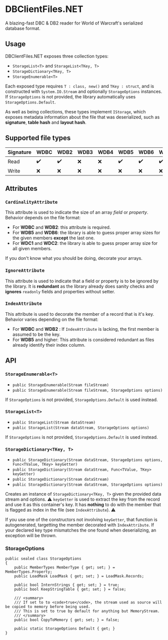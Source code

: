 
# DBClientFiles.NET

A blazing-fast DBC & DB2 reader for World of Warcraft's serialized database format.

## Usage

DBClientFiles.NET exposes three collection types:

 - `StorageList<T>` and `StorageList<TKey, T>`
 - `StorageDictionary<TKey, T>` 
 - `StorageEnumerable<T>`

Each exposed type requires `T : class, new()` and `TKey : struct`, and is constructed with `System.IO.Stream` and optionally `StorageOptions` instances. If `StorageOptions` is not provided, the library automatically uses `StorageOptions.Default`.

As well as being collections, these types implement `IStorage`, which exposes metadata information about the file that was deserialized, such as **signature**, **table hash** and **layout hash**. 

## Supported file types

|Signature|WDBC|WDB2|WDB3|WDB4|WDB5|WDB6|WDC1|WDC2|
|--|--|--|--|--|--|--|--|--|
|Read|:heavy_check_mark:|:heavy_check_mark:|:x:|:x:|:heavy_check_mark:|:heavy_check_mark:|:heavy_check_mark:|:heavy_check_mark:|
|Write|:x:|:x:|:x:|:x:|:x:|:x:|:x:|:x:|

## Attributes

### `CardinalityAttribute`

This attribute is used to indicate the size of an array *field* or *property*. Behavior depends on the file format:
- For **WDBC** and **WDB2**: this attribute is required.
- For **WDB5** and **WDB6**: the library is able to guess proper array sizes for the given members **except** the last one.
- For **WDC1** and **WDC2**: the library is able to guess proper array size for all given members.

If you don't know what you should be doing, decorate your arrays.

### `IgnoreAttribute`

This attribute is used to indicate that a field or property is to be ignored by the library. It is **redundant** as the library already does sanity checks and **ignores** `readonly` fields and properties without setter.

### `IndexAttribute`

This attribute is used to decorate the member of a record that is it's key. Behavior varies depending on the file format:
- For **WDBC** and **WDB2** : If `IndexAttribute` is lacking, the first member is assumed to be the key.
- For **WDB5** and higher: This attribute is considered redundant as files already identify their index column.

## API

### `StorageEnumerable<T>`

- `public StorageEnumerable(Stream fileStream)`
- `public StorageEnumerable(Stream fileStream, StorageOptions options)`

If `StorageOptions` is not provided, `StorageOptions.Default` is used instead.

### `StorageList<T>`

- `public StorageList(Stream dataStream)`
- `public StorageList(Stream dataStream, StorageOptions options)`

If `StorageOptions` is not provided, `StorageOptions.Default` is used instead.

### `StorageDictionary<TKey, T>`

- `public StorageDictionary(Stream dataStream, StorageOptions options, Func<TValue, TKey> keyGetter)`
- `public StorageDictionary(Stream dataStream, Func<TValue, TKey> keyGetter)`
- `public StorageDictionary(Stream dataStream)`
- `public StorageDictionary(Stream dataStream, StorageOptions options)`

Creates an instance of `StorageDictionary<TKey, T>` given the provided data stream and options.
:warning: `keyGetter` is used to extract the key from the record and use it as this container's key. It has **nothing** to do with the member that is flagged as index in the file (see `IndexAttribute`). :warning:

If you use one of the constructors not involving `keyGetter`, that function is autogenerated, targetting the member decorated with `IndexAttribute`. If your declared key type mismatches the one found when deserializing, an exception will be thrown.

### StorageOptions

    public sealed class StorageOptions
    {
    	public MemberTypes MemberType { get; set; } = MemberTypes.Property;
    	public LoadMask LoadMask { get; set; } = LoadMask.Records;
    
    	public bool InternStrings { get; set; } = true;
    	public bool KeepStringTable { get; set; } = false;
    
    	/// <summary>
    	/// If set to to <code>true</code>, the stream used as source will be copied to memory before being used.
    	/// This is set to true by default for anything but MemoryStream.
    	/// </summary>
    	public bool CopyToMemory { get; set; } = false;
    
    	public static StorageOptions Default { get; }
    }

